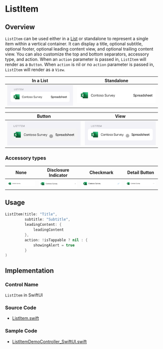 # ListItem

## Overview
`ListItem` can be used either in a [List](https://developer.apple.com/documentation/swiftui/list) or standalone to represent a single item within a vertical container. It can display a title, optional subtitle, optional footer, optional leading content view, and optional trailing content view. You can also customize the top and bottom separators, accessory type, and action. When an `action` parameter is passed in, `ListItem` will render as a `Button`. When `action` is nil or no `action` parameter is passed in, `ListItem` will render as a `View`.

| In a List | Standalone |
| - | - |
| ![ListItem-List.png](.attachments/ListItem-List.png) | ![ListItem-Standalone.png](.attachments/ListItem-Standalone.png) |

| Button | View |
| - | - |
| ![ListItem-Button.png](.attachments/ListItem-Button.png) | ![ListItem-View.png](.attachments/ListItem-View.png) |

### Accessory types
| None | Disclosure Indicator | Checkmark | Detail Button |
| - | - | - | - |
|  ![ListItem-None.png](.attachments/ListItem-None.png) | ![ListItem-Disclosure.png](.attachments/ListItem-Disclosure.png) | ![ListItem-Checkmark.png](.attachments/ListItem-Checkmark.png) | ![ListItem-Detail.png](.attachments/ListItem-Detail.png) |

## Usage
```Swift
ListItem(title: "Title",
         subtitle: "Subtitle",
         leadingContent: {
             leadingContent
         },
         action: !isTappable ? nil : {
             showingAlert = true
         }
)
```

## Implementation
### Control Name
`ListItem` in SwiftUI

### Source Code
- [ListItem.swift](https://github.com/microsoft/fluentui-apple/blob/main/ios/FluentUI/List/ListItem.swift)

### Sample Code
- [ListItemDemoController_SwiftUI.swift](https://github.com/microsoft/fluentui-apple/blob/main/ios/FluentUI.Demo/FluentUI.Demo/Demos/ListItemDemoController_SwiftUI.swift)
